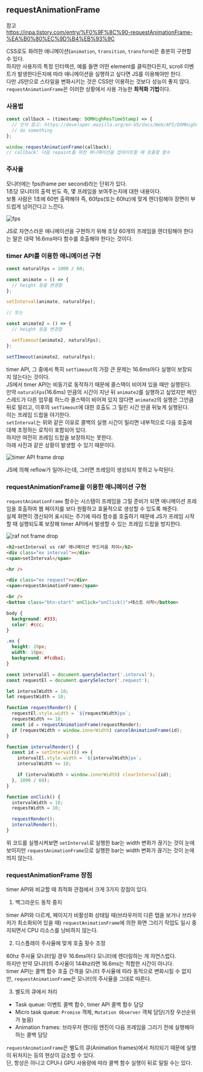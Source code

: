 ## requestAnimationFrame

참고  
https://inpa.tistory.com/entry/%F0%9F%8C%90-requestAnimationFrame-%EA%B0%80%EC%9D%B4%EB%93%9C

CSS로도 화려한 애니메이션(`animation`, `transition`, `transform`)은 충분히 구현할 수 있다.  
하지만 사용자의 특정 인터렉션, 예를 들면 어떤 element를 클릭한다든지, scroll 이벤트가 발생한다든지에 따라 애니메이션을 실행하고 싶다면 JS를 이용해야만 한다.  
다만 JS만으로 스타일을 변화시키는 것은 CSS만 이용하는 것보다 성능이 좋지 않다.  
`requestAnimationFrame`은 이러한 상황에서 사용 가능한 **최적화 기법**이다.

### 사용법

```ts
const callback = (timestamp: DOMHighResTimeStamp) => {
  // 인자 참고: https://developer.mozilla.org/en-US/docs/Web/API/DOMHighResTimeStamp
  // do something
};

window.requestAnimationFrame(callback);
// callback: 다음 repaint를 위한 애니메이션을 업데이트할 때 호출할 함수
```

### 주사율

모니터에는 fps(frame per second)라는 단위가 있다.  
1초당 모니터의 출력 빈도 즉, 몇 프레임을 보여주는지에 대한 내용이다.  
보통 사람은 1초에 60번 출력해야 즉, 60fps(또는 60hz)에 맞게 렌더링해야 장면이 부드럽게 넘어간다고 느낀다.

![fps](https://github.com/mochang2/development-diary/assets/63287638/7fc4e949-e0e4-4ed7-a468-b8d3541a6040)

JS로 자연스러운 애니메이션을 구현하기 위해 초당 60개의 프레임을 렌더링해야 한다는 말은 대략 16.6ms마다 함수를 호출해야 한다는 것이다.

### timer API를 이용한 애니메이션 구현

```js
const naturalFps = 1000 / 60;

const animate = () => {
  // height 등을 변경함
};

setInterval(animate, naturalFps);

// 또는

const animate2 = () => {
  // height 등을 변경함

  setTimeout(animate2, naturalFps);
};

setTImeout(animate2, naturalFps);
```

timer API, 그 중에서 특히 `setTimeout`의 가장 큰 문제는 16.6ms마다 실행이 보장되지 않는다는 것이다.  
JS에서 timer API는 비동기로 동작하기 때문에 콜스택이 비어져 있을 때만 실행된다.  
만약 `naturalFps`(16.6ms) 만큼의 시간이 지난 뒤 `animate2`를 실행하고 싶었지만 메인 스레드가 다른 업무를 하느라 콜스택이 비어져 있지 않다면 `animate2`의 실행은 그만큼 뒤로 밀리고, 이후의 `setTimeout`에 대한 호출도 그 밀린 시간 만큼 뒤늦게 실행된다.  
이는 프레임 드랍을 야기한다.  
`setInterval`는 위와 같은 이유로 콜백의 실행 시간이 밀리면 내부적으로 다음 호출에 대해 조정하는 로직이 포함되어 있다.  
하지만 여전히 프레임 드랍을 보장하지는 못한다.  
아래 사진과 같은 상황이 발생할 수 있기 때문이다.

![timer API frame drop](https://github.com/mochang2/development-diary/assets/63287638/82c5a520-e2f7-4d11-b696-12c19cec145d)

JS에 의해 reflow가 일어나는데, 그러면 프레임이 생성되지 못하고 누락된다.

### requestAnimationFrame을 이용한 애니메이션 구현

`requestAnimationFrame` 함수는 시스템이 프레임을 그릴 준비가 되면 애니메이션 프레임을 호출하여 웹 페이지를 보다 원활하고 효율적으로 생성할 수 있도록 해준다.  
실제 화면이 갱신되어 표시되는 주기에 따라 함수를 호출하기 때문에 JS가 프레임 시작할 때 실행되도록 보장해 timer API에서 발생할 수 있는 프레임 드랍을 방지한다.

![raf not frame drop](https://github.com/mochang2/development-diary/assets/63287638/dba157aa-7140-40b9-b07e-649dcc3e3a88)

```html
<h2>setInterval vs rAF 애니메이션 부드러움 차이</h2>
<div class="ex interval"></div>
<span>setInterval</span>

<hr />

<div class="ex request"></div>
<span>requestAnimationFrame</span>

<br />
<button class="btn-start" onClick="onClick()">테스트 시작</button>
```

```css
body {
  background: #333;
  color: #ccc;
}

.ex {
  height: 20px;
  width: 10px;
  background: #fcdba1;
}
```

```js
const intervalEl = document.querySelector('.interval');
const requestEl = document.querySelector('.request');

let intervalWidth = 10;
let requestWidth = 10;

function requestRender() {
  requestEl.style.width = `${requestWidth}px`;
  requestWidth += 10;
  const id = requestAnimationFrame(requestRender);
  if (requestWidth > window.innerWidth) cancelAnimationFrame(id);
}

function intervalRender() {
  const id = setInterval(() => {
    intervalEl.style.width = `${intervalWidth}px`;
    intervalWidth += 10;

    if (intervalWidth > window.innerWidth) clearInterval(id);
  }, 1000 / 60);
}

function onClick() {
  intervalWidth = 10;
  requestWidth = 10;

  requestRender();
  intervalRender();
}
```

위 코드를 실행시켜보면 `setInterval`로 실행한 bar는 width 변화가 끊기는 것이 눈에 보이지만 `requestAnimationFrame`으로 실행한 bar는 width 변화가 끊기는 것이 눈에 띄지 않는다.

### requestAnimationFrame 장점

timer API와 비교할 때 최적화 관점에서 크게 3가지 장점이 있다.

1. 백그라운드 동작 중지

timer API와 다르게, 페이지가 비활성화 상태일 때(브라우저의 다른 탭을 보거나 브라우저가 최소화되어 있을 때) `requestAnimationFrame`에 의한 화면 그리기 작업도 일시 중지되면서 CPU 리소스를 낭비하지 않는다.

2. 디스플레이 주사율에 맞게 호출 횟수 조정

60hz 주사율 모니터일 경우 16.6ms마다 모니터에 렌더링하는 게 자연스럽다.  
하지만 만약 모니터의 주사율이 144hz라면 16.6ms는 적합한 시간이 아니다.  
timer API는 콜백 함수 호출 간격을 모니터 주사율에 따라 동적으로 변화시킬 수 없지만, `requestAnimationFrame`은 모니터의 주사율을 그대로 따른다.

3. 별도의 큐에서 처리

- Task queue: 이벤트 콜백 함수, timer API 콜백 함수 담당
- Micro task queue: `Promise` 객체, `Mutation Observer` 객체 담당(가장 우선순위가 높음)
- Animation frames: 브라우저 렌더링 엔진이 다음 프레임을 그리기 전에 실행해아 하는 콜백 담당

`requestAnimationFrame`은 별도의 큐(Animation frames)에서 처리되기 때문에 실행이 뒤처지는 등의 현상이 감소할 수 있다.  
단, 항상은 아니고 CPU나 GPU 사용량에 따라 콜백 함수 실행이 뒤로 밀릴 수는 있다.
